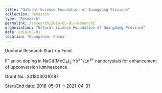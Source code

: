 ```yaml
---
title: "Natural Science Foundation of Guangdong Province"
collection: research
type: "Research"
permalink: /research/2018-05-01-research2
organization: "Natural Science Foundation of Guangdong Province"
date: 2018-05-01
location: "Guangzhou, China"
---
```


Doctoral Research Start-up Fund

F<sup>-</sup> anion doping in NaGd(MoO<sub>4</sub>)<sub>2</sub>:Yb<sup>3+</sup>/Ln<sup>3+</sup> nanocrystals for enhancement of upconversion luminescence

Grant No.: 2018030310187

Start/End date: 2018-05-01 → 2021-04-31

